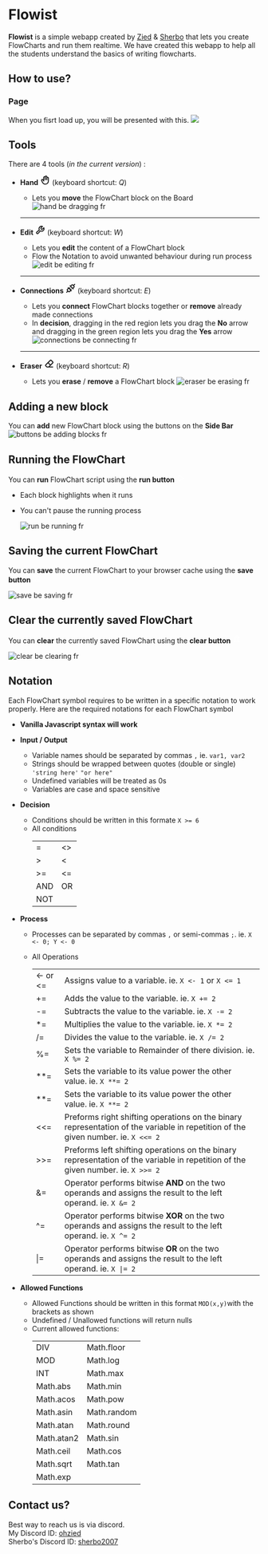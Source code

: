 # Flowist
**Flowist** is a simple webapp created by [Zied](https://github.com/ZiedDev) & [Sherbo](https://github.com/omar-elsherbiny) that lets you create FlowCharts and run them realtime. We have created this webapp to help all the students understand the basics of writing flowcharts. 

## How to use?
### Page
When you fisrt load up, you will be presented with this. ![](https://cdn.discordapp.com/attachments/1064471000932155434/1203768065842483230/image.png?ex=65d24b5f&is=65bfd65f&hm=faa7d4f0de20b7263ebf3fa8945ee7e73db034c43ebe58e8b41fef4e30183b92&)
 
 ## Tools
 There are 4 tools (*in the current version*) :
 - **Hand** <svg xmlns="http://www.w3.org/2000/svg" width="20" height="20" viewBox="0 0 256 256"><path fill="currentColor" d="M188 44a32 32 0 0 0-8 1v-1a32 32 0 0 0-60.79-14A32 32 0 0 0 76 60v50.83a32 32 0 0 0-52 36.7C55.82 214.6 75.35 244 128 244a92.1 92.1 0 0 0 92-92V76a32 32 0 0 0-32-32m8 108a68.08 68.08 0 0 1-68 68c-35.83 0-49.71-14-82.48-83.14c-.14-.29-.29-.58-.45-.86a8 8 0 0 1 13.85-8l.21.35l18.68 30A12 12 0 0 0 100 152V60a8 8 0 0 1 16 0v60a12 12 0 0 0 24 0V44a8 8 0 0 1 16 0v76a12 12 0 0 0 24 0V76a8 8 0 0 1 16 0Z"/></svg> (keyboard shortcut: *Q*)
 
   - Lets you **move** the FlowChart block on the Board
    ![hand be dragging fr](https://cdn.discordapp.com/attachments/1064471000932155434/1203469775292858378/Handtool-ezgif.com-video-to-gif-converter.gif?ex=65d13591&is=65bec091&hm=4294370c6d783d0695c815d52554594d08e0d66696a77e9ca52d9a0d71a26501&)

    ---

- **Edit** <svg xmlns="http://www.w3.org/2000/svg" width="20" height="20" viewBox="0 0 256 256"><path fill="currentColor" d="M230.47 67.5a12 12 0 0 0-19.26-4.32L172.43 99l-12.68-2.72L157 83.57l35.79-38.78a12 12 0 0 0-4.32-19.26a76 76 0 0 0-99.23 98.27L31.17 174c-.22.19-.44.39-.64.6a36 36 0 0 0 50.91 50.91c.21-.2.41-.42.6-.64l50.16-58.07a76 76 0 0 0 98.27-99.3M160 148a52.1 52.1 0 0 1-25.13-6.46A12 12 0 0 0 120 144.2l-55.79 64.55a12 12 0 0 1-17-17L111.8 136a12 12 0 0 0 2.65-14.89A52 52 0 0 1 160 44h.89l-25.72 27.87a12 12 0 0 0-2.91 10.65l5.66 26.35a12 12 0 0 0 9.21 9.21l26.35 5.66a12 12 0 0 0 10.65-2.91L212 95.12v.89A52.06 52.06 0 0 1 160 148"/></svg> (keyboard shortcut: *W*)

   - Lets you **edit** the content of a FlowChart block
   - Flow the Notation to avoid unwanted behaviour during run process
   ![edit be editing fr](https://cdn.discordapp.com/attachments/1064471000932155434/1203470947915530290/EditTool-ezgif.com-video-to-gif-converter.gif?ex=65d136a9&is=65bec1a9&hm=ffb8653806fed624da7794ee450edafa9d56c42c1760a8081758a77605b95289&)

   ---

- **Connections** <svg xmlns="http://www.w3.org/2000/svg" width="20" height="20" viewBox="0 0 256 256"><path fill="currentColor" d="m137 168l11.52-11.51a12 12 0 0 0-17-17L120 151l-15-15l11.52-11.51a12 12 0 0 0-17-17L88 119l-15.51-15.49a12 12 0 0 0-17 17L59 124l-20.46 20.49a36 36 0 0 0 0 50.91l2.55 2.54l-25.58 25.57a12 12 0 0 0 17 17l25.57-25.58l2.54 2.55a36.06 36.06 0 0 0 50.91 0L132 197l3.51 3.52a12 12 0 0 0 17-17Zm-42.46 32.49a12 12 0 0 1-17 0l-22.03-22.06a12 12 0 0 1 0-17L76 141l39 39Zm146-185a12 12 0 0 0-17 0l-25.6 25.6l-2.54-2.55a36.05 36.05 0 0 0-50.91 0L124 59l-3.51-3.52a12 12 0 0 0-17 17l80 80a12 12 0 0 0 17-17L197 132l20.49-20.49a36 36 0 0 0 0-50.91l-2.55-2.54l25.58-25.57a12 12 0 0 0-.03-16.98Zm-40 79L180 115l-39-39l20.49-20.49a12 12 0 0 1 17 0l22.06 22.06a12 12 0 0 1 0 17Z"/></svg> (keyboard shortcut: *E*)
  - Lets you **connect** FlowChart blocks together or **remove** already made connections
  - In **decision**, dragging in the red region lets you drag the **No** arrow and dragging in the green region lets you drag the **Yes** arrow
  ![connections be connecting fr](https://cdn.discordapp.com/attachments/1064471000932155434/1203769362742382592/Connections_New-ezgif.com-video-to-gif-converter.gif?ex=65d24c95&is=65bfd795&hm=25ba68b7523720dddb422b150eda58eef6d119b71d7f167c3df5797f77edc894&)
   ---
- **Eraser** <svg xmlns="http://www.w3.org/2000/svg" width="20" height="20" viewBox="0 0 256 256"><path fill="currentColor" d="M216 204h-75l86.84-86.84a28 28 0 0 0 0-39.6l-41.41-41.37a28 28 0 0 0-39.6 0L28.19 154.82a28 28 0 0 0 0 39.6l30.06 30.07a12 12 0 0 0 8.49 3.51H216a12 12 0 0 0 0-24M163.8 53.16a4 4 0 0 1 5.66 0l41.38 41.38a4 4 0 0 1 0 5.65L160 151l-47-47ZM71.71 204l-26.55-26.55a4 4 0 0 1 0-5.65L96 121l47 47l-36 36Z"/></svg> (keyboard shortcut: *R*)

  - Lets you **erase** / **remove** a FlowChart block
    ![eraser be erasing fr](https://cdn.discordapp.com/attachments/1064471000932155434/1203474015159853076/Removetool-ezgif.com-video-to-gif-converter.gif?ex=65d13984&is=65bec484&hm=a3dda873bd0b00c460ea11cb99fa8efbfb4d80ed5b5a5aef96fe93550ff959cd&)

## Adding a new block
You can **add** new FlowChart block using the buttons on the **Side Bar**
![buttons be adding blocks fr](https://cdn.discordapp.com/attachments/1064471000932155434/1203478120632426556/AddblockButtons-ezgif.com-video-to-gif-converter.gif?ex=65d13d57&is=65bec857&hm=e525ea6b989680de3d974cec062bfc680847f7aaa6f029b8917a3b9c7d043417&)

## Running the FlowChart
You can **run** FlowChart script using the **run button** <svg xmlns="http://www.w3.org/2000/svg" width="16" height="16" viewBox="0 0 256 256"><path fill="#ffffff" d="M234.49 111.07L90.41 22.94A20 20 0 0 0 60 39.87v176.26a20 20 0 0 0 30.41 16.93l144.08-88.13a19.82 19.82 0 0 0 0-33.86M84 208.85V47.15L216.16 128Z"/></svg>
- Each block highlights when it runs  
- You can't pause the running process

  ![run be running fr](https://cdn.discordapp.com/attachments/1064471000932155434/1203769363337842819/Run_New-ezgif.com-video-to-gif-converter.gif?ex=65d24c95&is=65bfd795&hm=ae48c163fe33601746b8dcee9bb1680d9e247ed95183cdcd81c402663bebdb61&)

## Saving the current FlowChart
You can **save** the current FlowChart to your browser cache using the **save button** <svg xmlns="http://www.w3.org/2000/svg" width="16" height="16" viewBox="0 0 256 256"><path fill="#ffffff" d="m222.14 77.17l-43.31-43.31A19.86 19.86 0 0 0 164.69 28H48a20 20 0 0 0-20 20v160a20 20 0 0 0 20 20h160a20 20 0 0 0 20-20V91.31a19.86 19.86 0 0 0-5.86-14.14M164 204H92v-48h72Zm40 0h-16v-52a20 20 0 0 0-20-20H88a20 20 0 0 0-20 20v52H52V52h111l41 41ZM164 80a12 12 0 0 1-12 12H96a12 12 0 0 1 0-24h56a12 12 0 0 1 12 12"/></svg>

![save be saving fr](https://cdn.discordapp.com/attachments/1064471000932155434/1203769361899458610/Save_Button-ezgif.com-video-to-gif-converter.gif?ex=65d24c94&is=65bfd794&hm=301ce852a45b14d49b91a8d53d31a175f3a3d76e8d8d69a953d1f1c259180816&)

## Clear the currently saved FlowChart
You can **clear** the currently saved FlowChart using the **clear button** <svg xmlns="http://www.w3.org/2000/svg" width="16" height="16" viewBox="0 0 256 256"><path fill="#ffffff" d="M216 48h-36V36a28 28 0 0 0-28-28h-48a28 28 0 0 0-28 28v12H40a12 12 0 0 0 0 24h4v136a20 20 0 0 0 20 20h128a20 20 0 0 0 20-20V72h4a12 12 0 0 0 0-24M100 36a4 4 0 0 1 4-4h48a4 4 0 0 1 4 4v12h-56Zm88 168H68V72h120Zm-72-100v64a12 12 0 0 1-24 0v-64a12 12 0 0 1 24 0m48 0v64a12 12 0 0 1-24 0v-64a12 12 0 0 1 24 0"/></svg> 

![clear be clearing fr](https://cdn.discordapp.com/attachments/1064471000932155434/1203769362285207634/Clear_local_storage-ezgif.com-video-to-gif-converter.gif?ex=65d24c94&is=65bfd794&hm=bc294111c1a2d8ff189111ca0f85688e05ecd787e0a267dbbe765cd85c0c8fb3&)

## Notation
Each FlowChart symbol requires to be written in a specific notation to work properly. Here are the required notations for each FlowChart symbol
 - **Vanilla Javascript syntax will work**
 - **Input / Output**
    - Variable names should be separated by commas `,` ie. `var1, var2`
    - Strings should be wrapped between quotes (double or single) `'string here'` `"or here"`
    - Undefined variables will be treated as 0s
    - Variables are case and space sensitive

 - **Decision**
    - Conditions should be written in this formate `X >= 6`
	- All conditions
      <table>
        <tr>
          <td>=</td>
          <td><></td>
        </tr>
        <tr>
          <td>></td>
          <td><</td>
        </tr>
        <tr>
          <td>>=</td>
          <td><=</td>
        </tr>
        <tr>
          <td>AND</td>
          <td>OR</td>
        </tr>
        <tr>
          <td>NOT</td>
        </tr>
      </table>

 - **Process**
    - Processes can be separated by commas `,` or semi-commas `;`. ie. `X <- 0; Y <- 0`
	- All Operations

      <table>
        <tr>
          <td><- or <=</td>
          <td>Assigns value to a variable. ie. <code>X <- 1</code> or <code>X <= 1</code> </td>
        <tr>
        <tr>
          <td>+=</td>
          <td>Adds the value to the variable. ie. <code>X += 2</code> </td>
        <tr>
        <tr>
          <td>-=</td>
          <td>Subtracts the value to the variable. ie. <code>X -= 2</code> </td>
        <tr>
        <tr>
          <td>*=</td>
          <td>Multiplies the value to the variable. ie. <code>X *= 2</code> </td>
        <tr>
        <tr>
          <td>/=</td>
          <td>Divides the value to the variable. ie. <code>X /= 2</code> </td>
        <tr>
        <tr>
          <td>%=</td>
          <td>Sets the variable to Remainder of there division. ie. <code>X %= 2</code> </td>
        <tr>
        <tr>
          <td>**=</td>
          <td>Sets the variable to its value power the other value. ie. <code>X **= 2</code> </td>
        <tr>
        <tr>
          <td>**=</td>
          <td>Sets the variable to its value power the other value. ie. <code>X **= 2</code> </td>
        <tr>
        <tr>
          <td><<=</td>
          <td>Preforms right shifting operations on the binary representation of the variable in repetition of the given number. ie. <code>X <<= 2</code> </td>
        <tr>
        <tr>
          <td>>>=</td>
          <td>Preforms left shifting operations on the binary representation of the variable in repetition of the given number. ie. <code>X >>= 2</code> </td>
        <tr>
        <tr>
          <td>&=</td>
          <td>Operator performs bitwise <strong>AND</strong> on the two operands and assigns the result to the left operand. ie. <code>X &= 2</code> </td>
        <tr>
        <tr>
          <td>^=</td>
          <td>Operator performs bitwise <strong>XOR</strong> on the two operands and assigns the result to the left operand. ie. <code>X ^= 2</code> </td>
        <tr>
        <tr>
          <td>|=</td>
          <td>Operator performs bitwise <strong>OR</strong> on the two operands and assigns the result to the left operand. ie. <code>X |= 2</code> </td>
        <tr>
      </table>

 - **Allowed Functions**
	- Allowed Functions should be written in this format `MOD(x,y)`with the brackets as shown
    - Undefined / Unallowed functions will return nulls
	- Current allowed functions: 
	  <table>
		<tr>
		  <td>DIV</td> 
		  <td>Math.floor</td> 
		</tr>
		<tr>
		  <td>MOD</td> 
		  <td>Math.log</td> 
		</tr>
		<tr>
		  <td>INT</td> 
		  <td>Math.max</td> 
		</tr>
		<tr>
		  <td>Math.abs</td> 
		  <td>Math.min</td> 
		</tr>
		<tr>
		  <td>Math.acos</td> 
		  <td>Math.pow</td> 
		</tr>
		<tr>
		  <td>Math.asin</td> 
		  <td>Math.random</td> 
		</tr>
		<tr>
		  <td>Math.atan</td> 
		  <td>Math.round</td> 
		</tr>
		<tr>
		  <td>Math.atan2</td> 
		  <td>Math.sin</td> 
		</tr>
		<tr>
		  <td>Math.ceil</td> 
		  <td>Math.cos</td> 
		</tr>
		<tr>
		  <td>Math.sqrt</td> 
		  <td>Math.tan</td> 
		</tr>
		<tr> 
		  <td>Math.exp</td> 
		</tr>
	  </table>

## Contact us?
Best way to reach us is via discord. <br>
My Discord ID: [ohzied](https://discord.com/users/484808856128585750) <br>
Sherbo's Discord ID: [sherbo2007](https://discord.com/users/618443479856447500)